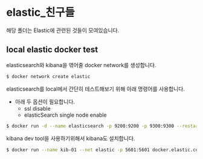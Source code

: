 # elastic_친구들
해당 폴더는 Elastic에 관련된 것들이 모여있습니다.

## local elastic docker test
elasticsearch와 kibana을 엮어줄 docker network를 생성합니다.
```bash
$ docker network create elastic
```

elasticsearch를 local에서 간단히 테스트해보기 위해 아래 명령어를 사용합니다.
- 아래 두 옵션이 필요합니다.
    - ssl disable
    - elasticSearch single node enable 
```bash
$ docker run -d --name elasticsearch -p 9200:9200 -p 9300:9300 --restart=always -e "xpack.security.enabled=false" -e "discovery.type=single-node" --net elastic docker.elastic.co/elasticsearch/elasticsearch:8.7.0
```

kibana dev tool을 사용하기위해서 kibana도 설치합니다.
```bash
$ docker run --name kib-01 --net elastic -p 5601:5601 docker.elastic.co/kibana/kibana:8.8.2
```